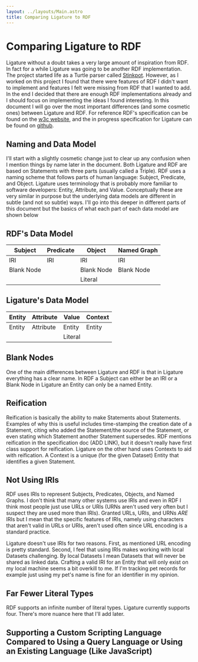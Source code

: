 ```yaml
---
layout: ../layouts/Main.astro
title: Comparing Ligature to RDF
---
```

# Comparing Ligature to RDF

Ligature without a doubt takes a very large amount of inspiration from RDF.
In fact for a while Ligature was going to be another RDF implementation.
The project started life as a Turtle parser called [Stinkpot](https://en.wikipedia.org/wiki/Sternotherus_odoratus).
However, as I worked on this project I found that there were features of RDF I didn't want to implement and features I felt were missing from RDF that I wanted to add.
In the end I decided that there are enough RDF implementations already and I should focus on implementing the ideas I found interesting.
In this document I will go over the most important differences (and some cosmetic ones) between Ligature and RDF.
For reference RDF's specification can be found on the [w3c website](),
and the in progress specification for Ligature can be found on [github](https://github.com/almibe/ligature-specification).

## Naming and Data Model

I'll start with a slightly cosmetic change just to clear up any confusion when I mention things by name later in the document.
Both Ligature and RDF are based on Statements with three parts (usually called a Triple).
RDF uses a naming scheme that follows parts of human language: Subject, Predicate, and Object.
Ligature uses terminology that is probably more familiar to software developers: Entity, Attribute, and Value.
Conceptually these are very similar in purpose but the underlying data models are different in subtle (and not so subtle) ways.
I'll go into this deeper in different parts of this document but the basics of what each part of each data model are shown below

## RDF's Data Model

| Subject    | Predicate | Object     | Named Graph |
| ---------- | --------- | ---------- | ----------- |
| IRI        | IRI       | IRI        | IRI         |
| Blank Node |           | Blank Node | Blank Node  |
|            |           | Literal    |             |

## Ligature's Data Model

| Entity | Attribute | Value   | Context |
| ------ | --------- | ------- | ------- |
| Entity | Attribute | Entity  | Entity  |
|        |           | Literal |         |

## Blank Nodes

One of the main differences between Ligature and RDF is that in Ligature everything has a clear name.
In RDF a Subject can either be an IRI or a Blank Node in Ligature an Entity can only be a named Entity.

## Reification

Reification is basically the ability to make Statements about Statements.
Examples of why this is useful includes time-stamping the creation date of a Statement, citing who added the Statement/the source of the Statement,
or even stating which Statement another Statement supersedes.
RDF mentions reification in the specification doc (ADD LINK), but it doesn't really have first class support for reification.
Ligature on the other hand uses Contexts to aid with reification.
A Context is a unique (for the given Dataset) Entity that identifies a given Statement.

## Not Using IRIs

RDF uses IRIs to represent Subjects, Predicates, Objects, and Named Graphs.
I don't think that many other systems use IRIs and even in RDF I think most people just use URLs or URIs
(URNs aren't used very often but I suspect they are used more than IRIs).
Granted URLs, URIs, and URNs *ARE* IRIs but I mean that the specific features of IRIs, namely using characters that aren't valid in URLs or URIs,
aren't used often since URL encoding is a standard practice.

Ligature doesn't use IRIs for two reasons.
First, as mentioned URL encoding is pretty standard.
Second, I feel that using IRIs makes working with local Datasets challenging.
By local Datasets I mean Datasets that will never be shared as linked data.
Crafting a valid IRI for an Entity that will only exist on my local machine seems a bit overkill to me.
If I'm tracking pet records for example just using my pet's name is fine for an identifier in my opinion.

## Far Fewer Literal Types

RDF supports an infinite number of literal types.
Ligature currently supports four.
There's more nuance here that I'll add later.

## Supporting a Custom Scripting Language Compared to Using a Query Language or Using an Existing Language (Like JavaScript)

